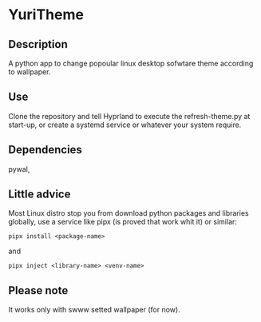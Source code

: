# YuriTheme
## Description
 A python app to change popoular linux desktop sofwtare theme according to wallpaper.

## Use
Clone the repository and tell Hyprland to execute the refresh-theme.py at start-up, or create a systemd service 
or whatever your system require.

## Dependencies
pywal, 

## Little advice
Most Linux distro stop you from download python packages and libraries globally, use a service like pipx
(is proved that work whit it) or similar:

`pipx install <package-name>`

and

`pipx inject <library-name> <venv-name>`

## Please note
It works only with swww setted wallpaper (for now).
